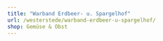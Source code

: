 ```yaml
---
title: "Warband Erdbeer- u. Spargelhof"
url: /westerstede/warband-erdbeer-u-spargelhof/
shop: Gemüse & Obst
---
```

